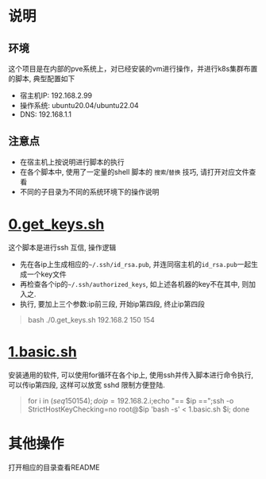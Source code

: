 
# 说明

## 环境
这个项目是在内部的pve系统上，对已经安装的vm进行操作，并进行k8s集群布置的脚本, 典型配置如下

- 宿主机IP: 192.168.2.99
- 操作系统: ubuntu20.04/ubuntu22.04
- DNS: 192.168.1.1


## 注意点
- 在宿主机上按说明进行脚本的执行
- 在各个脚本中, 使用了一定量的shell 脚本的 `搜索`/`替换` 技巧, 请打开对应文件查看
- 不同的子目录为不同的系统环境下的操作说明

# [0.get_keys.sh](./0.get_keys.sh)
这个脚本是进行ssh 互信, 操作逻辑
- 先在各ip上生成相应的`~/.ssh/id_rsa.pub`, 并连同宿主机的`id_rsa.pub`一起生成一个key文件
- 再检查各个ip的`~/.ssh/authorized_keys`,  如上述各机器的key不在其中, 则加入之.
- 执行, 要加上三个参数:ip前三段, 开始ip第四段, 终止ip第四段

> bash ./0.get_keys.sh 192.168.2  150 154

# [1.basic.sh](./1.basic.sh) 
安装通用的软件, 可以使用for循环在各个ip上, 使用ssh并传入脚本进行命令执行, 可以传ip第四段, 这样可以放宽 sshd 限制方便登陆.

> for i in $(seq 150 154);do ip=192.168.2.$i;echo "== $ip ==";ssh -o StrictHostKeyChecking=no root@$ip 'bash -s' < 1.basic.sh $i; done 

# 其他操作
打开相应的目录查看README
